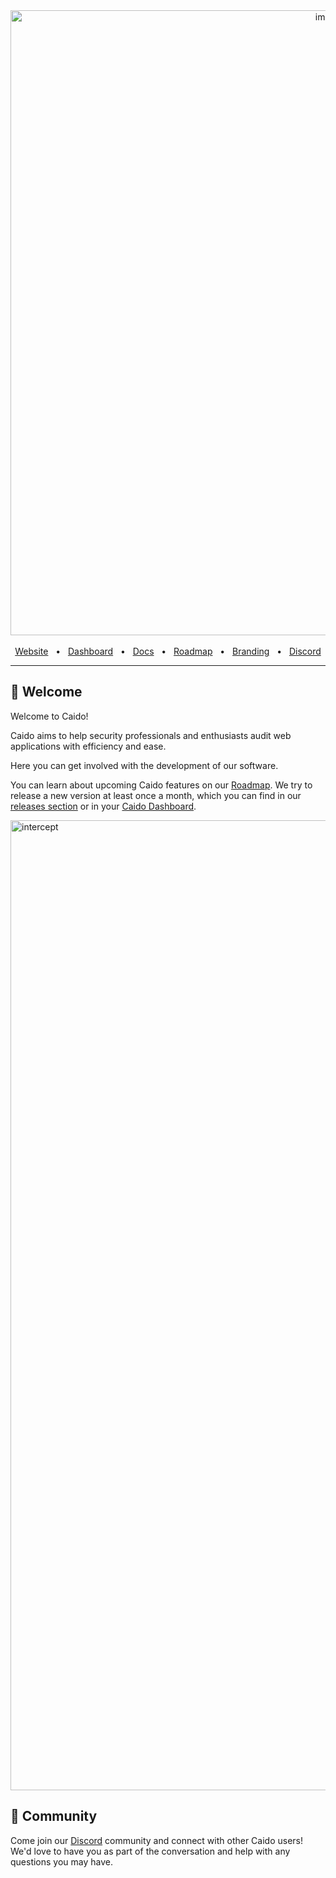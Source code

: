 <div align="center">
  <img width="1000" alt="image" src="https://user-images.githubusercontent.com/6225588/211916659-567751d1-0225-402b-9141-4145c18b0834.png">

  <br />
  <br />
  <a href="https://caido.io/">Website</a>
  <span>&nbsp;&nbsp;•&nbsp;&nbsp;</span>
  <a href="https://dashboard.caido.io/">Dashboard</a>
  <span>&nbsp;&nbsp;•&nbsp;&nbsp;</span>
  <a href="https://docs.caido.io/" target="_blank">Docs</a>
  <span>&nbsp;&nbsp;•&nbsp;&nbsp;</span>
  <a href="https://links.caido.io/roadmap">Roadmap</a>
  <span>&nbsp;&nbsp;•&nbsp;&nbsp;</span>
  <a href="https://github.com/caido/caido/tree/main/brand">Branding</a>
  <span>&nbsp;&nbsp;•&nbsp;&nbsp;</span>
  <a href="https://links.caido.io/www-discord" target="_blank">Discord</a>
  <br />
  <hr />
</div>

## 👋 Welcome

Welcome to Caido! 

Caido aims to help security professionals and enthusiasts audit web applications with efficiency and ease.

Here you can get involved with the development of our software.

You can learn about upcoming Caido features on our [Roadmap](https://links.caido.io/roadmap). We try to release a new version at least once a month, which you can find in our [releases section](https://github.com/caido/caido/releases) or in your [Caido Dashboard](https://dashboard.caido.io).

<img width="1552" alt="intercept" src="https://user-images.githubusercontent.com/6225588/212757627-e1bdb779-7288-4f3f-8490-c932fb77f012.png">

## 💚 Community

Come join our [Discord](https://links.caido.io/www-discord) community and connect with other Caido users! We'd love to have you as part of the conversation and help with any questions you may have.
